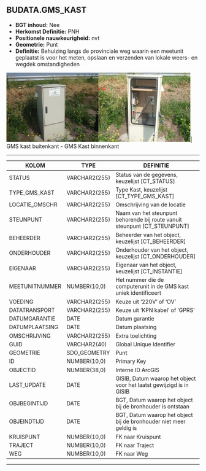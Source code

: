 ﻿## BUDATA.GMS_KAST


* __BGT inhoud:__ Nee
* __Herkomst Definitie:__ PNH
* __Positionele nauwkeurigheid:__ nvt
* __Geometrie:__ Punt
* __Definitie:__ Behuizing langs de provinciale weg waarin een meetunit geplaatst is voor het meten, opslaan en verzenden van lokale weers- en wegdek omstandigheden

![GMS kast buitenkant](gmskast_1.png)![GMS Kast binnenkant](gmskast_2.png)|
GMS kast buitenkant - GMS Kast binnenkant

***


|KOLOM                               |TYPE              |DEFINITIE|
|------                              |----              |-----    |
|STATUS                              |VARCHAR2(255)     |Status van de gegevens, keuzelijst [CT_STATUS]|
|TYPE_GMS_KAST                       |VARCHAR2(255)     |Type Kast, keuzelijst [CT_TYPE_GMS_KAST]|
|LOCATIE_OMSCHR                      |VARCHAR2(255)     |Omschrijving van de locatie|
|STEUNPUNT                           |VARCHAR2(255)     |Naam van het steunpunt behorende bij route vanuit steunpunt [CT_STEUNPUNT]|
|BEHEERDER                           |VARCHAR2(255)     |Beheerder van het object, keuzelijst [CT_BEHEERDER]|
|ONDERHOUDER                         |VARCHAR2(255)     |Onderhouder van het object, keuzelijst [CT_ONDERHOUDER]|
|EIGENAAR                            |VARCHAR2(255)     |Eigenaar van het object, keuzelijst [CT_INSTANTIE]|
|MEETUNITNUMMER                      |NUMBER(10,0)      |Het nummer die de computerunit in de GMS kast uniek identificeert|
|VOEDING                             |VARCHAR2(255)     |Keuze uit ‘220V’ of ‘OV’ |
|DATATRANSPORT                       |VARCHAR2(255)     |Keuze uit ‘KPN kabel’ of ‘GPRS’|
|DATUMGARANTIE                       |DATE              |Datum garantie|
|DATUMPLAATSING                      |DATE              |Datum plaatsing|
|OMSCHRIJVING                        |VARCHAR2(255)     |Extra toelichting|
|GUID                                |VARCHAR2(40)      |Global Unique Identifier|
|GEOMETRIE                           |SDO_GEOMETRY      |Punt|
|ID                                  |NUMBER(10,0)      |Primary Key|
|OBJECTID                            |NUMBER(38,0)      |Interne ID ArcGIS|
|LAST_UPDATE                         |DATE              |GISIB, Datum waarop het object voor het laatst gewijzigd is in GISIB|
|OBJBEGINTIJD                        |DATE              |BGT, Datum waarop het object bij de bronhouder is ontstaan|
|OBJEINDTIJD                         |DATE              |BGT, Datum waarop het object bij de bronhouder niet meer geldig is|
|KRUISPUNT                           |NUMBER(10,0)      |FK naar Kruispunt|
|TRAJECT                             |NUMBER(10,0)      |FK naar Traject|
|WEG                                 |NUMBER(10,0)      |FK naar Weg|


***
